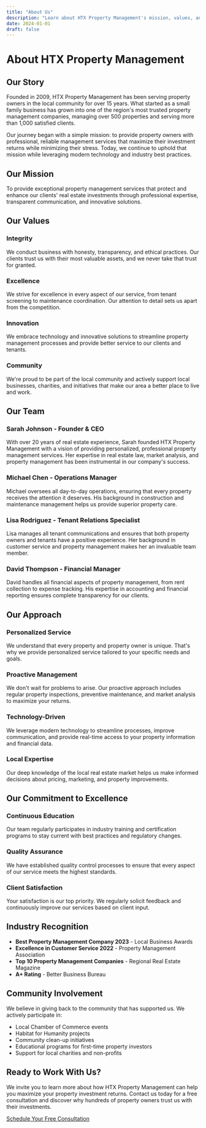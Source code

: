 ```yaml
---
title: "About Us"
description: "Learn about HTX Property Management's mission, values, and commitment to excellence"
date: 2024-01-01
draft: false
---
```


# About HTX Property Management

## Our Story

Founded in 2009, HTX Property Management has been serving property owners in the local community for over 15 years. What started as a small family business has grown into one of the region's most trusted property management companies, managing over 500 properties and serving more than 1,000 satisfied clients.

Our journey began with a simple mission: to provide property owners with professional, reliable management services that maximize their investment returns while minimizing their stress. Today, we continue to uphold that mission while leveraging modern technology and industry best practices.

## Our Mission

To provide exceptional property management services that protect and enhance our clients' real estate investments through professional expertise, transparent communication, and innovative solutions.

## Our Values

### **Integrity**
We conduct business with honesty, transparency, and ethical practices. Our clients trust us with their most valuable assets, and we never take that trust for granted.

### **Excellence**
We strive for excellence in every aspect of our service, from tenant screening to maintenance coordination. Our attention to detail sets us apart from the competition.

### **Innovation**
We embrace technology and innovative solutions to streamline property management processes and provide better service to our clients and tenants.

### **Community**
We're proud to be part of the local community and actively support local businesses, charities, and initiatives that make our area a better place to live and work.

## Our Team

### **Sarah Johnson - Founder & CEO**
With over 20 years of real estate experience, Sarah founded HTX Property Management with a vision of providing personalized, professional property management services. Her expertise in real estate law, market analysis, and property management has been instrumental in our company's success.

### **Michael Chen - Operations Manager**
Michael oversees all day-to-day operations, ensuring that every property receives the attention it deserves. His background in construction and maintenance management helps us provide superior property care.

### **Lisa Rodriguez - Tenant Relations Specialist**
Lisa manages all tenant communications and ensures that both property owners and tenants have a positive experience. Her background in customer service and property management makes her an invaluable team member.

### **David Thompson - Financial Manager**
David handles all financial aspects of property management, from rent collection to expense tracking. His expertise in accounting and financial reporting ensures complete transparency for our clients.

## Our Approach

### **Personalized Service**
We understand that every property and property owner is unique. That's why we provide personalized service tailored to your specific needs and goals.

### **Proactive Management**
We don't wait for problems to arise. Our proactive approach includes regular property inspections, preventive maintenance, and market analysis to maximize your returns.

### **Technology-Driven**
We leverage modern technology to streamline processes, improve communication, and provide real-time access to your property information and financial data.

### **Local Expertise**
Our deep knowledge of the local real estate market helps us make informed decisions about pricing, marketing, and property improvements.

## Our Commitment to Excellence

### **Continuous Education**
Our team regularly participates in industry training and certification programs to stay current with best practices and regulatory changes.

### **Quality Assurance**
We have established quality control processes to ensure that every aspect of our service meets the highest standards.

### **Client Satisfaction**
Your satisfaction is our top priority. We regularly solicit feedback and continuously improve our services based on client input.

## Industry Recognition

- **Best Property Management Company 2023** - Local Business Awards
- **Excellence in Customer Service 2022** - Property Management Association
- **Top 10 Property Management Companies** - Regional Real Estate Magazine
- **A+ Rating** - Better Business Bureau

## Community Involvement

We believe in giving back to the community that has supported us. We actively participate in:

- Local Chamber of Commerce events
- Habitat for Humanity projects
- Community clean-up initiatives
- Educational programs for first-time property investors
- Support for local charities and non-profits

## Ready to Work With Us?

We invite you to learn more about how HTX Property Management can help you maximize your property investment returns. Contact us today for a free consultation and discover why hundreds of property owners trust us with their investments.

[Schedule Your Free Consultation](/contact/)
